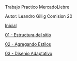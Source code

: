Trabajo Practico MercadoLiebre

Autor: Leandro Gillig
Comision 20

[Inicial](https://github.com/Linno87/EstructuraDeUnSitioWeb/tree/master)

[01 - Estructura del sitio](https://github.com/Linno87/EstructuraDeUnSitioWeb/tree/develop)

[02 - Agregando Estilos](https://github.com/Linno87/EstructuraDeUnSitioWeb/tree/agregandoStylos)

[03 - Disenio Adaptativo](https://github.com/Linno87/EstructuraDeUnSitioWeb/tree/disenioAdaptativo)

